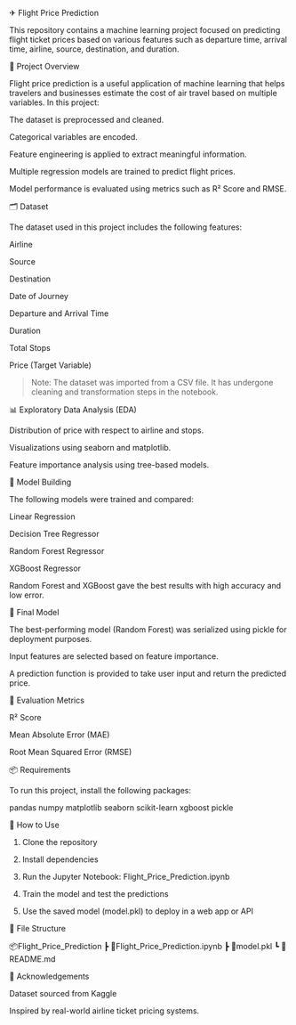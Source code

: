 ✈ Flight Price Prediction

This repository contains a machine learning project focused on predicting flight ticket prices based on various features such as departure time, arrival time, airline, source, destination, and duration.

📌 Project Overview

Flight price prediction is a useful application of machine learning that helps travelers and businesses estimate the cost of air travel based on multiple variables. In this project:

The dataset is preprocessed and cleaned.

Categorical variables are encoded.

Feature engineering is applied to extract meaningful information.

Multiple regression models are trained to predict flight prices.

Model performance is evaluated using metrics such as R² Score and RMSE.





🗂 Dataset

The dataset used in this project includes the following features:

Airline

Source

Destination

Date of Journey

Departure and Arrival Time

Duration

Total Stops

Price (Target Variable)


> Note: The dataset was imported from a CSV file. It has undergone cleaning and transformation steps in the notebook.






📊 Exploratory Data Analysis (EDA)

Distribution of price with respect to airline and stops.

Visualizations using seaborn and matplotlib.

Feature importance analysis using tree-based models.





🧠 Model Building

The following models were trained and compared:

Linear Regression

Decision Tree Regressor

Random Forest Regressor

XGBoost Regressor


Random Forest and XGBoost gave the best results with high accuracy and low error.




🏁 Final Model

The best-performing model (Random Forest) was serialized using pickle for deployment purposes.

Input features are selected based on feature importance.

A prediction function is provided to take user input and return the predicted price.





🧪 Evaluation Metrics

R² Score

Mean Absolute Error (MAE)

Root Mean Squared Error (RMSE)





📦 Requirements

To run this project, install the following packages:

pandas
numpy
matplotlib
seaborn
scikit-learn
xgboost
pickle




🚀 How to Use

1. Clone the repository


2. Install dependencies


3. Run the Jupyter Notebook: Flight_Price_Prediction.ipynb


4. Train the model and test the predictions


5. Use the saved model (model.pkl) to deploy in a web app or API






📁 File Structure

📦Flight_Price_Prediction
 ┣ 📜Flight_Price_Prediction.ipynb
 ┣ 📜model.pkl
 ┗ 📜README.md




🙌 Acknowledgements

Dataset sourced from Kaggle

Inspired by real-world airline ticket pricing systems.
